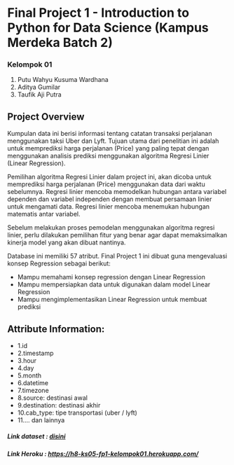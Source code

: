 # Final Project 1 - Introduction to Python for Data Science (Kampus Merdeka Batch 2)

### Kelompok 01
1. Putu Wahyu Kusuma Wardhana<br>
2. Aditya Gumilar<br>
3. Taufik Aji Putra<br>

## Project Overview

Kumpulan data ini berisi informasi tentang catatan transaksi perjalanan menggunakan taksi Uber dan Lyft. Tujuan utama dari penelitian ini adalah untuk memprediksi harga perjalanan (Price) yang paling tepat dengan menggunakan analisis prediksi menggunakan algoritma Regresi Linier (Linear Regression). 

Pemilihan algoritma Regresi Linier dalam project ini, akan dicoba untuk memprediksi harga perjalanan (Price) menggunakan data dari waktu sebelumnya. Regresi linier mencoba memodelkan hubungan antara variabel dependen dan variabel independen dengan membuat persamaan linier untuk mengamati data. Regresi linier mencoba menemukan hubungan matematis antar variabel. 

Sebelum melakukan proses pemodelan menggunakan algoritma regresi linier, perlu dilakukan pemilihan fitur yang benar agar dapat memaksimalkan kinerja model yang akan dibuat nantinya.

Database ini memiliki 57 atribut. Final Project 1 ini dibuat guna mengevaluasi konsep Regression sebagai berikut:
* Mampu memahami konsep regression dengan Linear Regression
* Mampu mempersiapkan data untuk digunakan dalam model Linear Regression
* Mampu mengimplementasikan Linear Regression untuk membuat prediksi

## Attribute Information:
- 1.id
- 2.timestamp
- 3.hour
- 4.day
- 5.month
- 6.datetime
- 7.timezone
- 8.source: destinasi awal
- 9.destination: destinasi akhir
- 10.cab_type: tipe transportasi (uber / lyft)
- 11.... dan lainnya

##### Link dataset : <a href="https://www.kaggle.com/brllrb/uber-and-lyft-dataset-boston-ma"><b> disini</b></a>

##### Link Heroku : https://h8-ks05-fp1-kelompok01.herokuapp.com/
